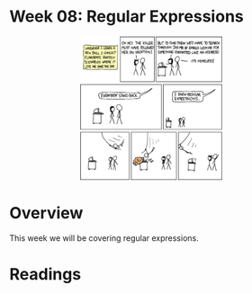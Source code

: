 # Week 08: Regular Expressions

<center>
<img src="images/xkcd-208.png" width="50%">
</center>

# Overview

This week we will be covering regular expressions.

# Readings

